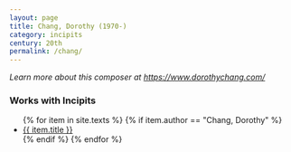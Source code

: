 ```yaml
---
layout: page
title: Chang, Dorothy (1970-)
category: incipits
century: 20th
permalink: /chang/
---
```

*Learn more about this composer at <a href="https://www.dorothychang.com/" target="_blank">https://www.dorothychang.com/</a>*
<br/>

### Works with Incipits
<ul class="texts">
    {% for item in site.texts %}
      {% if item.author == "Chang, Dorothy" %}
          <li class="text-title">
          <a href="{{ site.baseurl }}{{ item.url }}">
        {{ item.title }}
              </a>
    </li>
      {% endif %}
    {% endfor %}
</ul>
